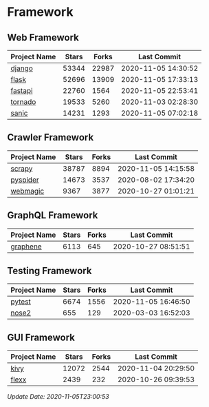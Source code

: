 # Framework

## Web Framework
| Project Name | Stars | Forks | Last Commit |
| ------------ | ----- | ----- | ----------- |
| [django](https://github.com/django/django) | 53344 | 22987 | 2020-11-05 14:30:52 |
| [flask](https://github.com/pallets/flask) | 52696 | 13909 | 2020-11-05 17:33:13 |
| [fastapi](https://github.com/tiangolo/fastapi) | 22760 | 1564 | 2020-11-05 22:53:41 |
| [tornado](https://github.com/tornadoweb/tornado) | 19533 | 5260 | 2020-11-03 02:28:30 |
| [sanic](https://github.com/huge-success/sanic) | 14231 | 1293 | 2020-11-05 07:02:18 |

## Crawler Framework
| Project Name | Stars | Forks | Last Commit |
| ------------ | ----- | ----- | ----------- |
| [scrapy](https://github.com/scrapy/scrapy) | 38787 | 8894 | 2020-11-05 14:15:58 |
| [pyspider](https://github.com/binux/pyspider) | 14673 | 3537 | 2020-08-02 17:34:20 |
| [webmagic](https://github.com/code4craft/webmagic) | 9367 | 3877 | 2020-10-27 01:01:21 |

## GraphQL Framework
| Project Name | Stars | Forks | Last Commit |
| ------------ | ----- | ----- | ----------- |
| [graphene](https://github.com/graphql-python/graphene) | 6113 | 645 | 2020-10-27 08:51:51 |

## Testing Framework
| Project Name | Stars | Forks | Last Commit |
| ------------ | ----- | ----- | ----------- |
| [pytest](https://github.com/pytest-dev/pytest) | 6674 | 1556 | 2020-11-05 16:46:50 |
| [nose2](https://github.com/nose-devs/nose2) | 655 | 129 | 2020-03-03 16:52:03 |

## GUI Framework
| Project Name | Stars | Forks | Last Commit |
| ------------ | ----- | ----- | ----------- |
| [kivy](https://github.com/kivy/kivy) | 12072 | 2544 | 2020-11-04 20:29:50 |
| [flexx](https://github.com/flexxui/flexx) | 2439 | 232 | 2020-10-26 09:39:53 |

*Update Date: 2020-11-05T23:00:53*